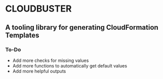 # CLOUDBUSTER
## A tooling library for generating CloudFormation Templates

### To-Do
- Add more checks for missing values
- Add more functions to automatically get default values
- Add more helpful outputs
